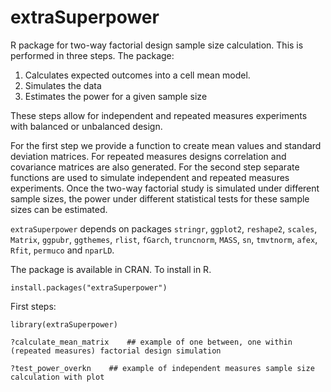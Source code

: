 # extraSuperpower
R package for two-way factorial design sample size calculation. This is performed in three steps. The package:
1. Calculates expected outcomes into a cell mean model.
2. Simulates the data
3. Estimates the power for a given sample size

These steps allow for independent and repeated measures experiments with balanced or unbalanced design. 

For the first step we provide a function to create mean values and standard deviation matrices. For repeated measures designs correlation and covariance matrices are also generated. For the second step separate functions are used to simulate independent and repeated measures experiments. Once the two-way factorial study is simulated under different sample sizes, the power under different statistical tests for these sample sizes can be estimated.

``extraSuperpower`` depends on packages ``stringr``,  ``ggplot2``, ``reshape2``, ``scales``, ``Matrix``, ``ggpubr``, ``ggthemes``, ``rlist``, ``fGarch``, ``truncnorm``, ``MASS``, ``sn``, ``tmvtnorm``, ``afex``, ``Rfit``, ``permuco`` and ``nparLD``. 

The package is available in CRAN.
To install in R.

``install.packages("extraSuperpower")``

First steps:

``library(extraSuperpower)``

``?calculate_mean_matrix    ## example of one between, one within (repeated measures) factorial design simulation``

``?test_power_overkn    ## example of independent measures sample size calculation with plot``

